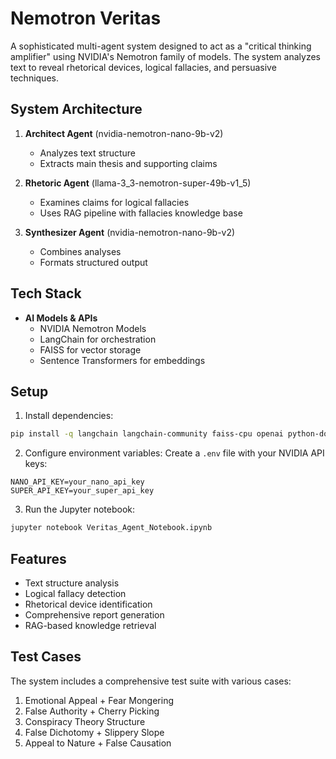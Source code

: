 # Nemotron Veritas

A sophisticated multi-agent system designed to act as a "critical thinking amplifier" using NVIDIA's Nemotron family of models. The system analyzes text to reveal rhetorical devices, logical fallacies, and persuasive techniques.

## System Architecture

1. **Architect Agent** (nvidia-nemotron-nano-9b-v2)
   - Analyzes text structure
   - Extracts main thesis and supporting claims

2. **Rhetoric Agent** (llama-3_3-nemotron-super-49b-v1_5)
   - Examines claims for logical fallacies
   - Uses RAG pipeline with fallacies knowledge base

3. **Synthesizer Agent** (nvidia-nemotron-nano-9b-v2)
   - Combines analyses
   - Formats structured output

## Tech Stack

- **AI Models & APIs**
  - NVIDIA Nemotron Models
  - LangChain for orchestration
  - FAISS for vector storage
  - Sentence Transformers for embeddings

## Setup

1. Install dependencies:
```bash
pip install -q langchain langchain-community faiss-cpu openai python-dotenv tqdm sentence-transformers langchain-nvidia-ai-endpoints
```

2. Configure environment variables:
Create a `.env` file with your NVIDIA API keys:
```
NANO_API_KEY=your_nano_api_key
SUPER_API_KEY=your_super_api_key
```

3. Run the Jupyter notebook:
```bash
jupyter notebook Veritas_Agent_Notebook.ipynb
```

## Features

- Text structure analysis
- Logical fallacy detection
- Rhetorical device identification
- Comprehensive report generation
- RAG-based knowledge retrieval

## Test Cases

The system includes a comprehensive test suite with various cases:
1. Emotional Appeal + Fear Mongering
2. False Authority + Cherry Picking
3. Conspiracy Theory Structure
4. False Dichotomy + Slippery Slope
5. Appeal to Nature + False Causation
